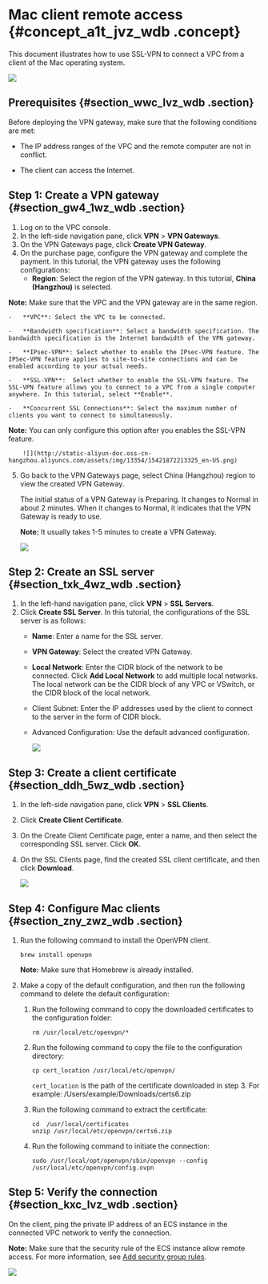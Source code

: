 # Mac client remote access {#concept_a1t_jvz_wdb .concept}

This document illustrates how to use SSL-VPN to connect a VPC from a client of the Mac operating system.

![](http://static-aliyun-doc.oss-cn-hangzhou.aliyuncs.com/assets/img/13356/15421872213332_en-US.png)

## Prerequisites {#section_wwc_lvz_wdb .section}

Before deploying the VPN gateway, make sure that the following conditions are met:

-   The IP address ranges of the VPC and the remote computer are not in conflict.

-   The client can access the Internet.


## Step 1: Create a VPN gateway {#section_gw4_1wz_wdb .section}

1.  Log on to the VPC console.
2.  In the left-side navigation pane, click **VPN** \> **VPN Gateways**.
3.  On the VPN Gateways page, click **Create VPN Gateway**.
4.  On the purchase page, configure the VPN gateway and complete the payment. In this tutorial, the VPN gateway uses the following configurations:
    -   **Region**: Select the region of the VPN gateway. In this tutorial, **China \(Hangzhou\)** is selected.

**Note:** Make sure that the VPC and the VPN gateway are in the same region.

    -   **VPC**: Select the VPC to be connected.

    -   **Bandwidth specification**: Select a bandwidth specification. The bandwidth specification is the Internet bandwidth of the VPN gateway.

    -   **IPsec-VPN**: Select whether to enable the IPsec-VPN feature. The IPSec-VPN feature applies to site-to-site connections and can be enabled according to your actual needs.

    -   **SSL-VPN**:  Select whether to enable the SSL-VPN feature. The SSL-VPN feature allows you to connect to a VPC from a single computer anywhere. In this tutorial, select **Enable**.

    -   **Concurrent SSL Connections**: Select the maximum number of clients you want to connect to simultaneously.

**Note:** You can only configure this option after you enables the SSL-VPN feature.

        ![](http://static-aliyun-doc.oss-cn-hangzhou.aliyuncs.com/assets/img/13354/15421872213325_en-US.png)

5.  Go back to the VPN Gateways page, select China \(Hangzhou\) region to view the created VPN Gateway.

    The initial status of a VPN Gateway is Preparing. It changes to Normal in about 2 minutes. When it changes to Normal, it indicates that the VPN Gateway is ready to use.

    **Note:** It usually takes 1-5 minutes to create a VPN Gateway.

    ![](http://static-aliyun-doc.oss-cn-hangzhou.aliyuncs.com/assets/img/13354/15421872213326_en-US.png)


## Step 2: Create an SSL server {#section_txk_4wz_wdb .section}

1.  In the left-hand navigation pane, click **VPN** \> **SSL Servers**.
2.  Click **Create SSL Server**. In this tutorial, the configurations of the SSL server is as follows:
    -   **Name**: Enter a name for the SSL server.

    -   **VPN Gateway**: Select the created VPN Gateway.

    -   **Local Network**: Enter the CIDR block of the network to be connected. Click **Add Local Network** to add multiple local networks. The local network can be the CIDR block of any VPC or VSwitch, or the CIDR block of the local network.

    -   Client Subnet: Enter the IP addresses used by the client to connect to the server in the form of CIDR block.

    -   Advanced Configuration: Use the default advanced configuration.

        ![](http://static-aliyun-doc.oss-cn-hangzhou.aliyuncs.com/assets/img/13354/15421872213327_en-US.png)


## Step 3: Create a client certificate {#section_ddh_5wz_wdb .section}

1.  In the left-side navigation pane, click **VPN** \> **SSL Clients**.
2.  Click **Create Client Certificate**.
3.  On the Create Client Certificate page, enter a name, and then select the corresponding SSL server. Click **OK**.

4.  On the SSL Clients page, find the created SSL client certificate, and then click **Download**.

    ![](http://static-aliyun-doc.oss-cn-hangzhou.aliyuncs.com/assets/img/13354/15421872213328_en-US.png)


## Step 4: Configure Mac clients {#section_zny_zwz_wdb .section}

1.  Run the following command to install the OpenVPN client.

    ```
    brew install openvpn
    ```

    **Note:** Make sure that Homebrew is already installed.

2.  Make a copy of the default configuration, and then run the following command to delete the default configuration:
    1.  Run the following command to copy the downloaded certificates to the configuration folder:

        ```
        rm /usr/local/etc/openvpn/*
        ```

    2.  Run the following command to copy the file to the configuration directory:

        ```
        cp cert_location /usr/local/etc/openvpn/
        ```

        `cert_location` is the path of the certificate downloaded in step 3. For example: /Users/example/Downloads/certs6.zip

    3.  Run the following command to extract the certificate:

        ```
        cd  /usr/local/certificates 
        unzip /usr/local/etc/openvpn/certs6.zip
        ```

    4.  Run the following command to initiate the connection:

        ```
        sudo /usr/local/opt/openvpn/sbin/openvpn --config /usr/local/etc/openvpn/config.ovpn
        ```


## Step 5: Verify the connection {#section_kxc_lvz_wdb .section}

On the client, ping the private IP address of an ECS instance in the connected VPC network to verify the connection.

**Note:** Make sure that the security rule of the ECS instance allow remote access. For more information, see [Add security group rules](https://help.aliyun.com/document_detail/58746.html).

![](http://static-aliyun-doc.oss-cn-hangzhou.aliyuncs.com/assets/img/13354/15421872213329_en-US.png)

